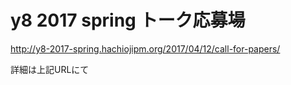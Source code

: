y8 2017 spring トーク応募場
====

http://y8-2017-spring.hachiojipm.org/2017/04/12/call-for-papers/

詳細は上記URLにて

